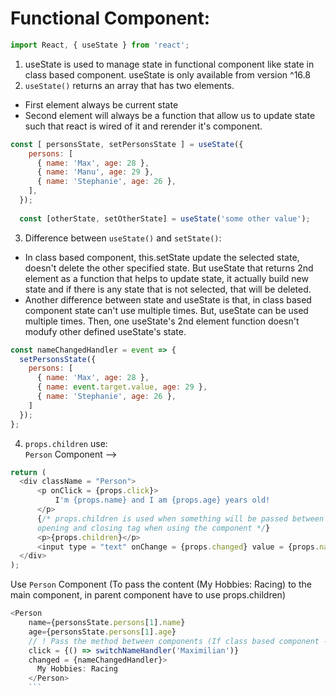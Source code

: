 # Functional Component:

```js
import React, { useState } from 'react';
```
1. useState is used to manage state in functional component like state in class based component.
useState is only available from version ^16.8
2. `useState()` returns an array that has two elements.
 - First element always be current state
 - Second element will always be a function that allow us to update state such that react is wired of it and rerender it's component.
```js
const [ personsState, setPersonsState ] = useState({
    persons: [
      { name: 'Max', age: 28 },
      { name: 'Manu', age: 29 },
      { name: 'Stephanie', age: 26 },
    ],
  });
  
  const [otherState, setOtherState] = useState('some other value');
  ```
  3. Difference between `useState()` and `setState()`:
  - In class based component, this.setState update the selected state, doesn't delete the other specified state. But useState that returns 2nd element as a function that helps to update state, it actually build new state and if there is any state that is not selected, that will be deleted.
   - Another difference between state and useState is that, in class based component state can't use multiple times. But, useState can be used multiple times. Then, one useState's 2nd element function doesn't modufy other defined useState's state.
  ```js
  const nameChangedHandler = event => {
    setPersonsState({
      persons: [
        { name: 'Max', age: 28 },
        { name: event.target.value, age: 29 },
        { name: 'Stephanie', age: 26 },
      ]
    });
  };
  ```
  4. `props.children` use:<br/>
  `Person` Component -->
  ```js
  return (
    <div className = "Person">
        <p onClick = {props.click}>
            I'm {props.name} and I am {props.age} years old!
        </p>
        {/* props.children is used when something will be passed between
        opening and closing tag when using the component */}
        <p>{props.children}</p>
        <input type = "text" onChange = {props.changed} value = {props.name}/>
    </div>
  );
  ```
  Use `Person` Component (To pass the content (My Hobbies: Racing) to the main component, in parent component have to use props.children)
  ```js
  <Person 
      name={personsState.persons[1].name} 
      age={personsState.persons[1].age}
      // ! Pass the method between components (If class based component --> this.switchNameHandler.bind(this, 'Maximilian') or () => this.switchNameHandler('Max')) 
      click = {() => switchNameHandler('Maximilian')} 
      changed = {nameChangedHandler}>
        My Hobbies: Racing
      </Person>
      ```
 
  
